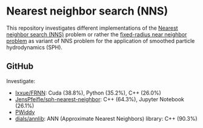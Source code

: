 # Nearest neighbor search (NNS)

This repository investigates different implementations of the [Nearest neighbor search (NNS)](https://en.wikipedia.org/wiki/Nearest_neighbor_search) problem or rather the [fixed-radius near neighbor problem](https://en.wikipedia.org/wiki/Fixed-radius_near_neighbors#:~:text=In%20computational%20geometry%2C%20the%20fixed,and%20a%20fixed%20distance%20%CE%94.) as variant of NNS problem for the application of smoothed particle hydrodynamics (SPH).


## GitHub

Investigate:

* [Ixxue/FRNN](https://github.com/lxxue/FRNN): Cuda (38.8%), Python (35.2%), C++ (26.0%)
* [JensPfeifle/sph-nearest-neighbor](https://github.com/JensPfeifle/sph-nearest-neighbor): C++ (64.3%), Jupyter Notebook (26.1%)
* [PWiddy](https://github.com/PWhiddy/Nbody-Gravity)
* [dials/annlib](https://github.com/dials/annlib): ANN (Approximate Nearest Neighbors) library: C++ (90.3%)
